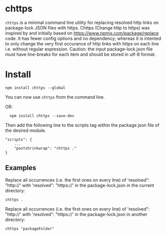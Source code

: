 # chttps
`chttps` is a minimal command line utility for replacing resolved http links on package-lock JSON files with https.
Chttps (Change http to https) was inspired by and initially based on https://www.npmjs.com/package/replace code. It has fewer config options and no dependency; whereas it is intented to only change the very first occurance of http links with https on each line i.e. without regular expression.
Caution: the input package-lock.json file must have line-breaks for each item and should be stored in utf-8 format.

# Install
```
npm install chttps --global
```
You can now use `chttps` from the command line.

OR:
```
  npm install chttps --save-dev
```
Then add the following line to the scripts tag within the package.json file of the desired module.
```
"scripts": {
	...
	"postshrinkwrap": "chttps ."
}
```

## Examples

Replace all occurrences (i.e. the first ones on every line) of 'resolved": "http://' with 'resolved": "https://' in the package-lock.json in the current directory:

```
chttps .
```

Replace all occurrences (i.e. the first ones on every line) of 'resolved": "http://' with 'resolved": "https://' in the package-lock.json in another directory:

```
chttps "packageFolder"
```
